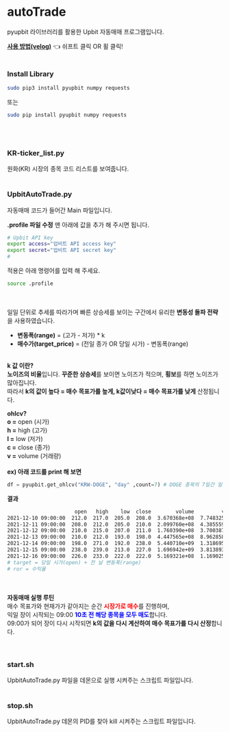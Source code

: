 # autoTrade
pyupbit 라이브러리를 활용한 Upbit 자동매매 프로그램입니다.

<a href="https://velog.io/@johoon815/series/%EB%B9%84%ED%8A%B8%EC%BD%94%EC%9D%B8-%EC%9E%90%EB%8F%99%EB%A7%A4%EB%A7%A4" target="_blank">**사용 방법(velog)**</a> 👈 쉬프트 클릭 OR 휠 클릭!
<br><br>
### Install Library
```bash
sudo pip3 install pyupbit numpy requests
```
또는
```bash
sudo pip install pyupbit numpy requests
```
<br><br>
### KR-ticker_list.py
원화(KR) 시장의 종목 코드 리스트를 보여줍니다.
<br><br>

### UpbitAutoTrade.py
자동매매 코드가 들어간 Main 파일입니다.<br>

**.profile 파일 수정**
맨 아래에 값을 추가 해 주시면 됩니다.
```bash
# Upbit API key
export access="업비트 API access key"
export secret="업비트 API secret key"
#
```
적용은 아래 명령어를 입력 해 주세요.
```bash
source .profile
```
<br><br>
일일 단위로 추세를 따라가며 빠른 상승세를 보이는 구간에서 유리한 **변동성 돌파 전략**을 사용하였습니다.

- **변동폭(range)** = (고가 - 저가) * k
- **매수가(target_price)** = (전일 종가 OR 당일 시가) - 변동폭(range)<br><br>

**k 값 이란?**<br>
**노이즈의 비율**입니다. **꾸준한 상승세**를 보이면 노이즈가 적으며, **횡보**를 하면 노이즈가 많아집니다.<br>
따라서 **k의 값이 높다 = 매수 목표가를 높게, k값이낮다 = 매수 목표가를 낮게** 산정됩니다.<br>

**ohlcv?**<br>
**o =** open (시가)<br>
**h =** high (고가)<br>
**l =** low (저가)<br>
**c =** close (종가)<br>
**v =** volume (거래량)<br><br>
**ex) 아래 코드를 print 해 보면**
```python
df = pyupbit.get_ohlcv("KRW-DOGE", "day" ,count=7) # DOGE 종목의 7일간 일봉 ohlcv를 구합니다.
```
**결과**
```bash
                      open   high    low  close        volume         value  range  target       ror
2021-12-10 09:00:00  212.0  217.0  205.0  208.0  3.670368e+08  7.748325e+10    1.2     NaN  1.000000
2021-12-11 09:00:00  208.0  212.0  205.0  210.0  2.099760e+08  4.385559e+10    0.7   209.2  0.004324
2021-12-12 09:00:00  210.0  215.0  207.0  211.0  1.760390e+08  3.700387e+10    0.8   210.7  0.001924
2021-12-13 09:00:00  210.0  212.0  193.0  198.0  4.447565e+08  8.962858e+10    1.9   210.8 -0.060221
2021-12-14 09:00:00  198.0  271.0  192.0  238.0  5.440710e+09  1.318695e+12    7.9   199.9  0.191095
2021-12-15 09:00:00  238.0  239.0  213.0  227.0  1.696942e+09  3.813893e+11    2.6   245.9  1.000000
2021-12-16 09:00:00  226.0  233.0  222.0  222.0  5.169321e+08  1.169025e+11    1.1   228.6 -0.028371
# target = 당일 시가(open) + 전 날 변동폭(range)
# ror = 수익율
```
<br><br>
**자동매매 실행 루틴** <br>
매수 목표가와 현재가가 같아지는 순간 <span style="color:red;">**시장가로 매수**</span>를 진행하며,<br>
익일 장이 시작되는 09:00 <span style="color:blue;">**10초 전 해당 종목을 모두 매도**</span>합니다.<br>
09:00가 되어 장이 다시 시작되면 **k의 값을 다시 계산하여 매수 목표가를 다시 산정**합니다.<br>
<br><br>

### start.sh
UpbitAutoTrade.py 파일을 데몬으로 실행 시켜주는 스크립트 파일입니다.
<br><br>

### stop.sh
UpbitAutoTrade.py 데몬의 PID를 찾아 kill 시켜주는 스크립트 파일입니다.
